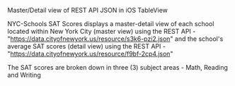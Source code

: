 Master/Detail view of REST API JSON in iOS TableView

NYC-Schools SAT Scores displays a master-detail view of each
school located within New York City (master view) using the REST
API - "https://data.cityofnewyork.us/resource/s3k6-pzi2.json"
and the school's average SAT scores (detail view) using the REST
API - "https://data.cityofnewyork.us/resource/f9bf-2cp4.json"

The SAT scores are broken down in three (3) subject areas - Math,
Reading and Writing

